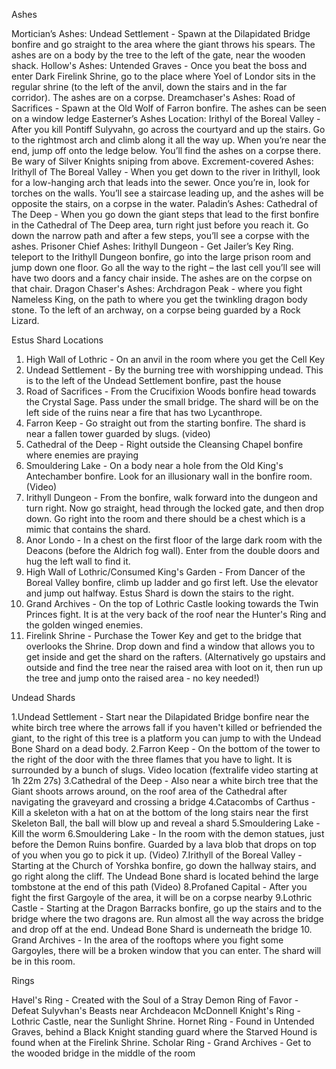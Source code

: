 Ashes

Mortician’s Ashes: Undead Settlement -  Spawn at the Dilapidated Bridge bonfire and go straight to the area where the giant throws his spears. The ashes are on a body by the tree to the left of the gate, near the wooden shack.
Hollow's Ashes: Untended Graves - Once you beat the boss and enter Dark Firelink Shrine, go to the place where Yoel of Londor sits in the regular shrine (to the left of the anvil, down the stairs and in the far corridor). The ashes are on a corpse.
Dreamchaser's Ashes: Road of Sacrifices - Spawn at the Old Wolf of Farron bonfire. The ashes can be seen on a window ledge
Easterner’s Ashes Location: Irithyl of the Boreal Valley -  After you kill Pontiff Sulyvahn, go across the courtyard and up the stairs. Go to the rightmost arch and climb along it all the way up. When you’re near the end, jump off onto the ledge below. You’ll find the ashes on a corpse there. Be wary of Silver Knights sniping from above.
Excrement-covered Ashes: Irithyll of The Boreal Valley - When you get down to the river in Irithyll, look for a low-hanging arch that leads into the sewer. Once you’re in, look for torches on the walls. You’ll see a staircase leading up, and the ashes will be opposite the stairs, on a corpse in the water.
Paladin’s Ashes: Cathedral of The Deep - When you go down the giant steps that lead to the first bonfire in the Cathedral of The Deep area, turn right just before you reach it. Go down the narrow path and after a few steps, you’ll see a corpse with the ashes.
Prisoner Chief Ashes: Irithyll Dungeon - Get Jailer’s Key Ring. teleport to the Irithyll Dungeon bonfire, go into the large prison room and jump down one floor. Go all the way to the right – the last cell you’ll see will have two doors and a fancy chair inside. The ashes are on the corpse on that chair.
Dragon Chaser's Ashes: Archdragon Peak - where you fight Nameless King, on the path to where you get the twinkling dragon body stone. To the left of an archway, on a corpse being guarded by a Rock Lizard.

Estus Shard Locations

1. High Wall of Lothric - On an anvil in the room where you get the Cell Key
2. Undead Settlement - By the burning tree with worshipping undead. This is to the left of the Undead Settlement bonfire, past the house
3. Road of Sacrifices - From the Crucifixion Woods bonfire head towards the Crystal Sage. Pass under the small bridge. The shard will be on the left side of the ruins near a fire that has two Lycanthrope.
4. Farron Keep - Go straight out from the starting bonfire. The shard is near a fallen tower guarded by slugs. (video)
5. Cathedral of the Deep - Right outside the Cleansing Chapel bonfire where enemies are praying
6. Smouldering Lake - On a body near a hole from the Old King's Antechamber bonfire. Look for an illusionary wall in the bonfire room. (Video)
7. Irithyll Dungeon - From the bonfire, walk forward into the dungeon and turn right. Now go straight, head through the locked gate, and then drop down. Go right into the room and there should be a chest which is a mimic that contains the shard.
8. Anor Londo - In a chest on the first floor of the large dark room with the Deacons (before the Aldrich fog wall). Enter from the double doors and hug the left wall to find it.
9. High Wall of Lothric/Consumed King's Garden - From Dancer of the Boreal Valley bonfire, climb up ladder and go first left. Use the elevator and jump out halfway. Estus Shard is down the stairs to the right.
10. Grand Archives - On the top of Lothric Castle looking towards the Twin Princes fight. It is at the very back of the roof near the Hunter's Ring and the golden winged enemies.
11. Firelink Shrine - Purchase the Tower Key and get to the bridge that overlooks the Shrine. Drop down and find a window that allows you to get inside and get the shard on the rafters. (Alternatively go upstairs and outside and find the tree near the raised area with loot on it, then run up the tree and jump onto the raised area - no key needed!)

Undead Shards

1.Undead Settlement - Start near the Dilapidated Bridge bonfire near the white birch tree where the arrows fall if you haven't killed or befriended the giant, to the right of this tree is a platform you can jump to with the Undead Bone Shard on a dead body.
2.Farron Keep - On the bottom of the tower to the right of the door with the three flames that you have to light. It is surrounded by a bunch of slugs. Video location (fextralife video starting at 1h 22m 27s)
3.Cathedral of the Deep - Also near a white birch tree that the Giant shoots arrows around,  on the roof area of the Cathedral after navigating the graveyard and crossing a bridge
4.Catacombs of Carthus - Kill a skeleton with a hat on at the bottom of the long stairs near the first Skeleton Ball, the ball will blow up and reveal a shard
5.Smouldering Lake - Kill the worm
6.Smouldering Lake - In the room with the demon statues, just before the Demon Ruins bonfire. Guarded by a lava blob that drops on top of you when you go to pick it up. (Video)
7.Irithyll of the Boreal Valley - Starting at the Church of Yorshka bonfire, go down the hallway stairs, and go right along the cliff. The Undead Bone shard is located behind the large tombstone at the end of this path (Video)
8.Profaned Capital - After you fight the first Gargoyle of the area, it will be on a corpse nearby
9.Lothric Castle - Starting at the Dragon Barracks bonfire, go up the stairs and to the bridge where the two dragons are. Run almost all the way across the bridge and drop off at the end. Undead Bone Shard is underneath the bridge
10. Grand Archives - In the area of the rooftops where you fight some Gargoyles, there will be a broken window that you can enter. The shard will be in this room.

Rings

Havel's Ring - Created with the Soul of a Stray Demon
Ring of Favor - Defeat Sulyvhan's Beasts near Archdeacon McDonnell
Knight's Ring - Lothric Castle, near the Sunlight Shrine.
Hornet Ring - Found in Untended Graves, behind a Black Knight standing guard where the Starved Hound is found when at the Firelink Shrine.
Scholar Ring - Grand Archives - Get to the wooded bridge in the middle of the room